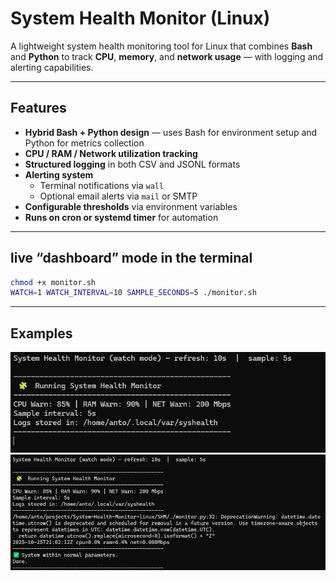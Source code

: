 # System Health Monitor (Linux)

A lightweight system health monitoring tool for Linux that combines **Bash** and **Python** to track **CPU**, **memory**, and **network usage** — with logging and alerting capabilities.

---

## Features

- **Hybrid Bash + Python design** — uses Bash for environment setup and Python for metrics collection  
- **CPU / RAM / Network utilization tracking**  
- **Structured logging** in both CSV and JSONL formats  
- **Alerting system**
  - Terminal notifications via `wall`
  - Optional email alerts via `mail` or SMTP
- **Configurable thresholds** via environment variables  
- **Runs on cron or systemd timer** for automation  

---
## live “dashboard” mode in the terminal

``` bash
chmod +x monitor.sh
WATCH=1 WATCH_INTERVAL=10 SAMPLE_SECONDS=5 ./monitor.sh
```

---

## Examples
![Live 1](/SHM/images/1.jpg)
![Live 2](/SHM/images/2.jpg)